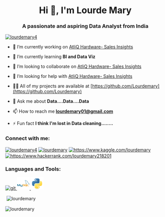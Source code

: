 <h1 align="center">Hi 👋, I'm Lourde Mary</h1>
<h3 align="center">A passionate and aspiring Data Analyst from India</h3>

<p align="left"> <a href="https://twitter.com/lourdemary4" target="blank"><img src="https://img.shields.io/twitter/follow/lourdemary4?logo=twitter&style=for-the-badge" alt="lourdemary4" /></a> </p>

- 🔭 I’m currently working on [AtliQ Hardware- Sales Insights](https://github.com/Lourdemary/Sales_insights)

- 🌱 I’m currently learning **BI and Data Viz**

- 👯 I’m looking to collaborate on [AtliQ Hardware- Sales Insights](https://github.com/Lourdemary/Sales_insights)

- 🤝 I’m looking for help with [AtliQ Hardware- Sales Insights](https://github.com/Lourdemary/Sales_insights)

- 👨‍💻 All of my projects are available at [https://github.com/Lourdemary](https://github.com/Lourdemary)

- 💬 Ask me about **Data....Data....Data**

- 📫 How to reach me **lourdemary01@gmail.com**

- ⚡ Fun fact **I think I'm lost in Data cleaning........**

<h3 align="left">Connect with me:</h3>
<p align="left">
<a href="https://twitter.com/lourdemary4" target="blank"><img align="center" src="https://raw.githubusercontent.com/rahuldkjain/github-profile-readme-generator/master/src/images/icons/Social/twitter.svg" alt="lourdemary4" height="30" width="40" /></a>
<a href="https://linkedin.com/in/lourdemary" target="blank"><img align="center" src="https://raw.githubusercontent.com/rahuldkjain/github-profile-readme-generator/master/src/images/icons/Social/linked-in-alt.svg" alt="lourdemary" height="30" width="40" /></a>
<a href="https://kaggle.com/https://www.kaggle.com/lourdemary" target="blank"><img align="center" src="https://raw.githubusercontent.com/rahuldkjain/github-profile-readme-generator/master/src/images/icons/Social/kaggle.svg" alt="https://www.kaggle.com/lourdemary" height="30" width="40" /></a>
<a href="https://www.hackerrank.com/https://www.hackerrank.com/lourdemary218201" target="blank"><img align="center" src="https://raw.githubusercontent.com/rahuldkjain/github-profile-readme-generator/master/src/images/icons/Social/hackerrank.svg" alt="https://www.hackerrank.com/lourdemary218201" height="30" width="40" /></a>
</p>

<h3 align="left">Languages and Tools:</h3>
<p align="left"> <a href="https://git-scm.com/" target="_blank" rel="noreferrer"> <img src="https://www.vectorlogo.zone/logos/git-scm/git-scm-icon.svg" alt="git" width="40" height="40"/> </a> <a href="https://www.mysql.com/" target="_blank" rel="noreferrer"> <img src="https://raw.githubusercontent.com/devicons/devicon/master/icons/mysql/mysql-original-wordmark.svg" alt="mysql" width="40" height="40"/> </a> <a href="https://www.python.org" target="_blank" rel="noreferrer"> <img src="https://raw.githubusercontent.com/devicons/devicon/master/icons/python/python-original.svg" alt="python" width="40" height="40"/> </a> </p>

<p>&nbsp;<img align="center" src="https://github-readme-stats.vercel.app/api?username=lourdemary&show_icons=true&locale=en" alt="lourdemary" /></p>

<p><img align="center" src="https://github-readme-streak-stats.herokuapp.com/?user=lourdemary&" alt="lourdemary" /></p>
